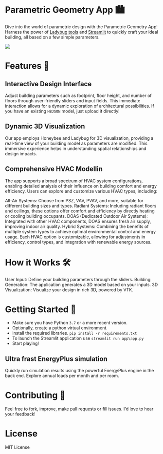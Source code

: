 # Parametric Geometry App 🏙️
Dive into the world of parametric design with the Parametric Geometry App! Harness the power of [Ladybug tools](https://www.ladybug.tools/) and [Streamlit](https://streamlit.io/) to quickly craft your ideal building, all based on a few simple parameters.

<img src="img\gif_demo.gif">

# Features 🌟

## Interactive Design Interface
Adjust building parameters such as footprint, floor height, and number of floors through user-friendly sliders and input fields. This immediate interaction allows for a dynamic exploration of architectural possibilities. If you have an existing `HBJSON` model, just upload it directly!

## Dynamic 3D Visualization
Our app employs Honeybee and Ladybug for 3D visualization, providing a real-time view of your building model as parameters are modified. This immersive experience helps in understanding spatial relationships and design impacts.

## Comprehensive HVAC Modellin
The app supports a broad spectrum of HVAC system configurations, enabling detailed analysis of their influence on building comfort and energy efficiency. Users can explore and customize various HVAC types, including:

All-Air Systems: Choose from PSZ, VAV, PVAV, and more, suitable for different building sizes and types.
Radiant Systems: Including radiant floors and ceilings, these options offer comfort and efficiency by directly heating or cooling building occupants.
DOAS (Dedicated Outdoor Air Systems): Integrated with other HVAC components, DOAS ensures fresh air supply, improving indoor air quality.
Hybrid Systems: Combining the benefits of multiple system types to achieve optimal environmental control and energy usage.
Each HVAC option is customizable, allowing for adjustments in efficiency, control types, and integration with renewable energy sources.
# How it Works 🛠️
User Input: Define your building parameters through the sliders.
Building Generation: The application generates a 3D model based on your inputs.
3D Visualization: Visualize your design in rich 3D, powered by VTK.
# Getting Started 🚀
- Make sure you have Python `3.7` or a more recent version.
- Optionally, create a python virtual environment.
- Install the required libraries. `pip install -r requirements.txt`
- To launch the Streamlit application use `streamlit run app\app.py`
- Start playing!

## Ultra frast EnergyPlus simulation
Quickly run simulation results using the powerful EnergyPlus engine in the back end. Explore annual loads per month and per room.


# Contributing 🤝
Feel free to fork, improve, make pull requests or fill issues. I'd love to hear your feedback!

# License
MIT License
